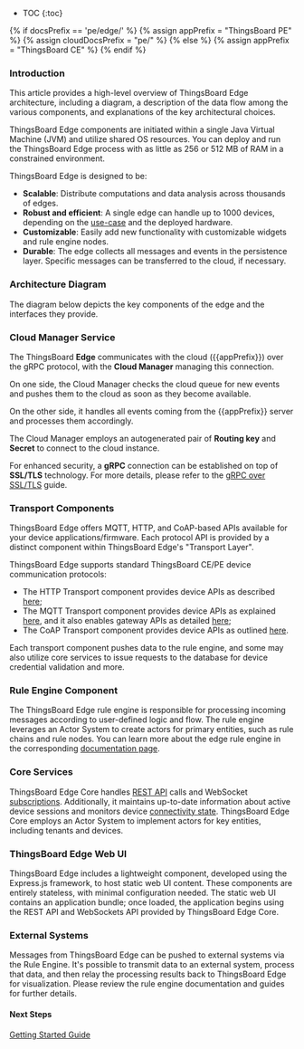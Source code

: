 * TOC
{:toc}

{% if docsPrefix == 'pe/edge/' %}
{% assign appPrefix = "ThingsBoard PE" %}
{% assign cloudDocsPrefix = "pe/" %}
{% else %}
{% assign appPrefix = "ThingsBoard CE" %}
{% endif %}

### Introduction

This article provides a high-level overview of ThingsBoard Edge architecture, including a diagram, a description of the data flow among the various components, and explanations of the key architectural choices.

ThingsBoard Edge components are initiated within a single Java Virtual Machine (JVM) and utilize shared OS resources.
You can deploy and run the ThingsBoard Edge process with as little as 256 or 512 MB of RAM in a constrained environment.

ThingsBoard Edge is designed to be:

* **Scalable**: Distribute computations and data analysis across thousands of edges.
* **Robust and efficient**: A single edge can handle up to 1000 devices, depending on the [use-case](/docs/{{docsPrefix}}use-cases/overview/) and the deployed hardware.
* **Customizable**: Easily add new functionality with customizable widgets and rule engine nodes.
* **Durable**: The edge collects all messages and events in the persistence layer. Specific messages can be transferred to the cloud, if necessary.

### Architecture Diagram

The diagram below depicts the key components of the edge and the interfaces they provide.

<object width="80%" data="https://img.thingsboard.io/reference/edge-architecture.svg"></object>

### Cloud Manager Service

The ThingsBoard **Edge** communicates with the cloud ({{appPrefix}}) over the gRPC protocol, with the **Cloud Manager** managing this connection.

On one side, the Cloud Manager checks the cloud queue for new events and pushes them to the cloud as soon as they become available. 

On the other side, it handles all events coming from the {{appPrefix}} server and processes them accordingly.

The Cloud Manager employs an autogenerated pair of **Routing key** and **Secret** to connect to the cloud instance.

For enhanced security, a **gRPC** connection can be established on top of **SSL/TLS** technology. For more details, please refer to the [gRPC over SSL/TLS](/docs/{{docsPrefix}}user-guide/grpc-over-ssl/) guide.

### Transport Components

ThingsBoard Edge offers MQTT, HTTP, and CoAP-based APIs available for your device applications/firmware. 
Each protocol API is provided by a distinct component within ThingsBoard Edge's "Transport Layer".

ThingsBoard Edge supports standard ThingsBoard CE/PE device communication protocols:

* The HTTP Transport component provides device APIs as described [here](/docs/{{docsPrefix}}reference/http-api/);
* The MQTT Transport component provides device APIs as explained [here](/docs/{{docsPrefix}}reference/mqtt-api/), and it also enables gateway APIs as detailed [here](/docs/{{docsPrefix}}reference/gateway-mqtt-api/);
* The CoAP Transport component provides device APIs as outlined [here](/docs/{{docsPrefix}}reference/coap-api/).

Each transport component pushes data to the rule engine, and some may also utilize core services to issue requests to the database for device credential validation and more.

### Rule Engine Component

The ThingsBoard Edge rule engine is responsible for processing incoming messages according to user-defined logic and flow. 
The rule engine leverages an Actor System to create actors for primary entities, such as rule chains and rule nodes. 
You can learn more about the edge rule engine in the corresponding [documentation page](/docs/{{docsPrefix}}rule-engine/general/).

### Core Services

ThingsBoard Edge Core handles [REST API](/docs/{{cloudDocsPrefix}}reference/rest-api/) calls and WebSocket [subscriptions](/docs/{{cloudDocsPrefix}}user-guide/telemetry/#websocket-api).
Additionally, it maintains up-to-date information about active device sessions and monitors device [connectivity state](/docs/{{cloudDocsPrefix}}user-guide/device-connectivity-status/).
ThingsBoard Edge Core employs an Actor System to implement actors for key entities, including tenants and devices.

### ThingsBoard Edge Web UI

ThingsBoard Edge includes a lightweight component, developed using the Express.js framework, to host static web UI content.
These components are entirely stateless, with minimal configuration needed.
The static web UI contains an application bundle; once loaded, the application begins using the REST API and WebSockets API provided by ThingsBoard Edge Core.

### External Systems

Messages from ThingsBoard Edge can be pushed to external systems via the Rule Engine.
It's possible to transmit data to an external system, process that data, and then relay the processing results back to ThingsBoard Edge for visualization.
Please review the rule engine documentation and guides for further details.

#### Next Steps

<p><a href="/docs/edge/getting-started" class="button">Getting Started Guide</a></p>
